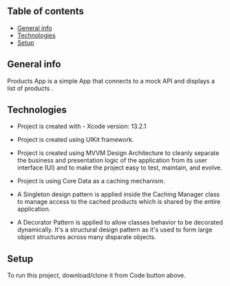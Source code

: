 ## Table of contents
* [General info](#general-info)
* [Technologies](#technologies)
* [Setup](#setup)

## General info
Products App is a simple App that connects to a mock API and displays a list of products .
	
## Technologies
* Project is created with - Xcode version: 13.2.1

* Project is created using UIKit framework.

* Project is created using MVVM Design Architecture to cleanly separate the business and presentation logic of the application from its user interface (UI) and to make the project easy to test, maintain, and evolve.

* Project is using Core Data as a caching mechanism.

* A Singleton design pattern is applied inside the Caching Manager class to manage access to the cached products which is shared by the entire application.
	
* A Decorator Pattern is applied to allow classes behavior to be decorated dynamically. It's a structural design pattern as it's used to form large object structures across many disparate objects.
## Setup
To run this project, download/clone it from Code button above.
